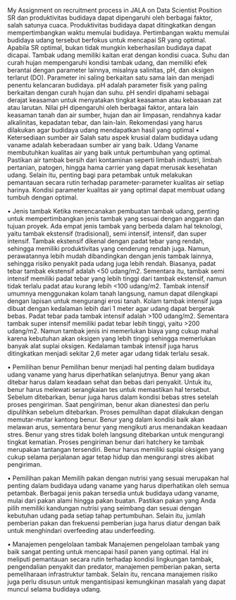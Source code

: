 My Assignment on recruitment process in JALA on Data Scientist Position
SR dan produktivitas budidaya dapat dipengaruhi oleh berbagai faktor, salah satunya cuaca. Produktivitas budidaya dapat ditingkatkan dengan mempertimbangkan waktu memulai budidaya. Pertimbangan waktu memulai budidaya udang tersebut berfokus untuk mencapai SR yang optimal. Apabila SR optimal, bukan tidak mungkin keberhasilan budidaya dapat dicapai.
Tambak udang memiliki kaitan erat dengan kondisi cuaca. Suhu dan curah hujan mempengaruhi kondisi tambak udang, dan memiliki efek berantai dengan parameter lainnya, misalnya salinitas, pH, dan oksigen terlarut (DO). Parameter ini saling berkaitan satu sama lain dan menjadi penentu kelancaran budidaya.
pH adalah parameter fisik yang paling berkaitan dengan curah hujan dan suhu. pH sendiri dipahami sebagai derajat keasaman untuk menyatakan tingkat keasaman atau kebasaan zat atau larutan. Nilai pH dipengaruhi oleh berbagai faktor, antara lain keasaman tanah dan air sumber, hujan dan air limpasan, rendahnya kadar alkalinitas, kepadatan tebar, dan lain-lain. 
Rekomendasi yang harus dilakukan agar budidaya udang mendapatkan hasil yang optimal
•	Ketersediaan sumber air
Salah satu aspek krusial dalam budidaya udang vaname adalah keberadaan sumber air yang baik. Udang Vaname membutuhkan kualitas air yang baik untuk pertumbuhan yang optimal. Pastikan air tambak bersih dari kontaminan seperti limbah industri, limbah pertanian, patogen, hingga hama carrier yang dapat merusak kesehatan udang.
Selain itu, penting bagi para petambak untuk melakukan pemantauan secara rutin terhadap parameter-parameter kualitas air setiap harinya. Kondisi parameter kualitas air yang optimal dapat membuat udang tumbuh dengan optimal.

•	Jenis tambak
Ketika merencanakan pembuatan tambak udang, penting untuk mempertimbangkan jenis tambak yang sesuai dengan anggaran dan tujuan proyek. Ada empat jenis tambak yang berbeda dalam hal teknologi, yaitu tambak ekstensif (tradisional), semi intensif, intensif, dan super intensif.
Tambak ekstensif dikenal dengan padat tebar yang rendah, sehingga memiliki produktivitas yang cenderung rendah juga. Namun, perawatannya lebih mudah dibandingkan dengan jenis tambak lainnya, sehingga risiko penyakit pada udang juga lebih rendah. Biasanya, padat tebar tambak ekstensif adalah <50 udang/m2.
Sementara itu, tambak semi intensif memiliki padat tebar yang lebih tinggi dari tambak ekstensif, namun tidak terlalu padat atau kurang lebih <100 udang/m2.
Tambak intensif umumnya menggunakan kolam tanah langsung, namun dapat dilengkapi dengan lapisan untuk mengurangi erosi tanah. Kolam tambak intensif juga dibuat dengan kedalaman lebih dari 1 meter agar udang dapat bergerak bebas. Padat tebar pada tambak intensif adalah >100 udang/m2.
Sementara tambak super intensif memiliki padat tebar lebih tinggi, yaitu >200 udang/m2. Namun tambak jenis ini memerlukan biaya yang cukup mahal karena kebutuhan akan oksigen yang lebih tinggi sehingga memerlukan banyak alat suplai oksigen. Kedalaman tambak intensif juga harus ditingkatkan menjadi sekitar 2,6 meter agar udang tidak terlalu sesak.

•	Pemilihan benur
Pemilihan benur menjadi hal penting dalam budidaya udang vaname yang harus diperhatikan selanjutnya. Benur yang akan ditebar harus dalam keadaan sehat dan bebas dari penyakit. Untuk itu, benur harus melewati serangkaian tes untuk memastikan hal tersebut.
Sebelum ditebarkan, benur juga harus dalam kondisi bebas stres setelah proses pengiriman. Saat pengiriman, benur akan dianestesi dan perlu dipulihkan sebelum ditebarkan. Proses pemulihan dapat dilakukan dengan memutar-mutar kantong benur. Benur yang dalam kondisi baik akan melawan arus, sementara benur yang mengikuti arus menandakan keadaan stres. Benur yang stres tidak boleh langsung ditebarkan untuk mengurangi tingkat kematian.
Proses pengiriman benur dari hatchery ke tambak merupakan tantangan tersendiri. Benur harus memiliki suplai oksigen yang cukup selama perjalanan agar tetap hidup dan mengurangi stres akibat pengiriman.

•	Pemilihan pakan
Memilih pakan dengan nutrisi yang sesuai merupakan hal penting dalam budidaya udang vaname yang harus diperhatikan oleh semua petambak. Berbagai jenis pakan tersedia untuk budidaya udang vaname, mulai dari pakan alami hingga pakan buatan.
Pastikan pakan yang Anda pilih memiliki kandungan nutrisi yang seimbang dan sesuai dengan kebutuhan udang pada setiap tahap pertumbuhan. Selain itu, jumlah pemberian pakan dan frekuensi pemberian juga harus diatur dengan baik untuk menghindari overfeeding atau underfeeding.

•	Manajemen pengelolaan tambak
Manajemen pengelolaan tambak yang baik sangat penting untuk mencapai hasil panen yang optimal. Hal ini meliputi pemantauan secara rutin terhadap kondisi lingkungan tambak, pengendalian penyakit dan predator, manajemen pemberian pakan, serta pemeliharaan infrastruktur tambak. Selain itu, rencana manajemen risiko juga perlu disusun untuk mengantisipasi kemungkinan masalah yang dapat muncul selama budidaya udang.
